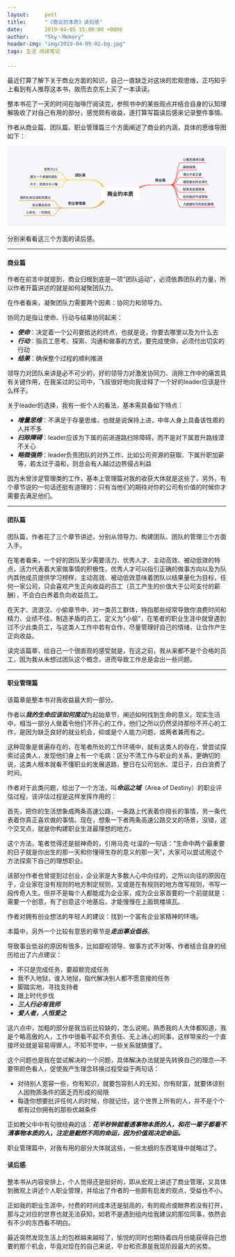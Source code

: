 ```yaml
---
layout:     post
title:      "《商业的本质》读后感"
date:       2019-04-05 15:00:00 +0800
author:     "Sky丶Memory"
header-img: "img/2019-04-05-02-bg.jpg"
tags: 生活 阅读笔记

---
```


最近打算了解下关于商业方面的知识，自己一直缺乏对这块的宏观思维，正巧知乎上看到有人推荐这本书，故而去京东上买了一本读读。

整本书花了一天的时间在咖啡厅阅读完，参照书中的某些观点并结合自身的认知理解吸收了对自己有用的部分，感觉颇有收益，遂打算写篇读后感来记录整件事情。

作者从商业篇、团队篇、职业管理篇三个方面阐述了商业的内涵，具体的思维导图如下：

![](/img/2019-04-05-02-01.png)

分别来看看这三个方面的读后感。

---

#### 商业篇

作者在前言中就提到，商业归根到底是一项"团队运动"，必须依靠团队的力量，所以作者开篇讲述的就是如何凝聚团队力。

在作者看来，凝聚团队力需要两个因素：协同力和领导力。

协同力是指让使命、行动与结果协同起来：

- ***使命***：决定着一个公司要抵达的终点，也就是说，你要去哪里以及为什么去
- ***行动***：指员工思考、探索、沟通和做事的方式，要完成使命，必须付出切实的行动
- ***结果***：确保整个过程的顺利推进

领导力对团队来讲是必不可少的，好的领导力对激发协同力、消除工作中的痛苦具有关键作用，在我呆过的公司中，飞叔很好地向我诠释了一个好的leader应该是什么样子。

关于leader的选择，我有一些个人的看法，基本需具备如下特点：

- ***增量思维***：不满足于存量思维，也就是说保持上进，中年人身上具备该性质的人并不多
- ***扫除障碍***：leader应该为下属的前进道路扫除障碍，而不是对下属晋升路线漠不关心
- ***略微强势***：leader负责团队的对外工作，比如公司资源的获取、下属升职加薪等，若太过于温和，则总会有人越过边界侵占利益

因为未曾涉足管理类的工作，基本上管理篇对我的收获大体就是这些了，另外，有个章节说的一句话还挺有道理的：只有当他们的期待对你的公司有价值的时候你才需要去满足他们。

---

#### 团队篇

团队篇，作者花了三个章节讲述，分别从领导力、构建团队、团队的管理三个方面入手。

在笔者看来，一个好的团队至少需要活力、优秀人才、主动高效、被动低效的特点，活力代表着大家做事情的积极性，优秀人才可以指引正确的做事方向以及为队内其他成员提供学习榜样，主动高效、被动低效意味着团队以结果量化为目标，任何一家公司，只会喜欢产生正向收益的员工（员工产生的价值大于公司支付的薪酬），不会白白养着负向收益员工。

在天才、流浪汉、小偷章节中，对一类员工群体，特指那些经常导致你浪费时间和精力、业绩不佳、制造矛盾的员工，定义为"小偷"，在笔者的职业生涯中就曾遇到过不少此类员工，与这类人工作中若有合作，尽量管理好自己的情绪，让合作产生正向收益。

读完该篇章，给自己一个很直观的感受就是，在这之前，我从来都不是个合格的员工，因为我从未想过团队这个概念，进而导致工作总是会出一些问题。

---

#### 职业管理篇

该篇章是整本书对我收益最大的一部分。

作者以***我的生命应该如何度过***为起始章节，阐述如何找到生命的意义。现实生活中，相当一部分人做着令他们不开心的工作，他们之所以仍然坚持那份不开心的工作，是因为缺乏良好的就业机会，抑或是个人能力问题，或两者兼而有之。

这种现象是普遍存在的，在笔者所处的工作环境中，就有这类人的存在，曾尝试探索过这类人，发现他们身上有一个毛病：区分不清工作与职业的关系，更确切的说，这类人根本就看不懂职业的发展道路，整日在公司划水、混日子，白白浪费了时间。

作者对于此类问题，给出了一个方法，叫***命运之域***（Area of Destiny）的职业评估过程，该评估过程是这样发挥作用的：

首先，把你的生活想象成两条高速公路，一条路上代表着你擅长的事情，另一条代表着你真正喜欢做的事情。现在，想象一下者两条高速公路交叉的场景，没错，这个交叉点，就是你构建职业生涯最理想的地方。

这个方法，笔者觉得还是挺神奇的，引用马克·吐温的一句话："生命中两个最重要的日子就是你出生的那一天和你懂得生存的意义的那一天"，大家可以尝试用这个方法探索下自己的理想职业。

该部分作者也曾提到过创业，企业家是大多数人心中向往的，之所以向往的原因在于，企业家在没有规则的地方制定规则，又或是在有规则的地方改写规则，书写一段传奇人生。但并不是每个人都能成为企业家，成为企业家首要的一个前提就是：需要一个创意，有了创意这个地基后，才能慢慢在上面筑楼填瓦。

作者对拥有创业想法的年轻人的建议：找到一个富有企业家精神的环境。

本篇中，另外一个比较有意思的章节是***走出事业低谷***。

导致事业低谷的原因有很多，比如鄙视领导、做事方式不对等，作者结合自身的经历给出了六点建议：

- 不只是完成任务，要超额完成任务
- 我不入地狱，谁入地狱，指代解决别人都不愿意接的任务
- 脚踏实地，寻找支持者
- 跟上时代步伐
- ***三人行必有我师***
- ***爱人者，人恒爱之***

这六点中，加粗的部分是我当前比较缺的，怎么说呢。熟悉我的人大体都知道，我是个略高傲的人，工作中很看不起不负责任、无上进心的同事，这样带来的一个直接坏处就是容易得罪人，不知不觉中，一些关系就搞僵了。

这个问题也是我在尝试解决的一个问题，具体解决办法就是先转换自己的理念—不要带颜色看人，促使我产生理念转换过程受益于两句话：

- 对待别人宽容一些，你有知识，就要包容别人的无知，你有财富，就要体谅别人因物质条件的匮乏而形成的局限
- 每逢你想要批评任何人的时候，你就记住，这个世界上所有的人，并不是个个都有过你拥有的那些优越条件

正如教父中中有句很经典的话：***花半秒钟就看透事物本质的人，和花一辈子都看不清事物本质的人，注定是截然不同的命运，因为价值观决定命运。***

职业管理篇中，对我有用的部分大体就这些，一些太细的东西笔锋中就略过了。

#### 读后感

整本书从内容安排上，个人觉得还是挺好的，即从宏观上讲述了商业管理，又具体到微观上讲述个人职业管理，并给出了作者的一些颇有启发的观点，受益也不小。

正如我的职业生涯中，付费的时间成本还是挺高的，有的观点或眼界若没有打开，那与之对应的世界也就无法获知，如若不是遇到组内给我建议的那位同事，依然会有不少的东西看不明白。

最近突然发现生活上的包袱越来越轻了，愉悦的同时也期待着四月份能获得自己想要的那个机会，毕竟对现在的自己来说，平台和资源是我现阶段最大的劣势。

